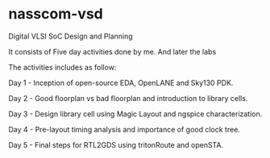 # nasscom-vsd

Digital VLSI SoC Design and Planning

It consists of Five day activities done by me. And later the labs 

The activities includes as follow:

Day 1 - Inception of open-source EDA, OpenLANE and Sky130 PDK.

Day 2 - Good floorplan vs bad floorplan and introduction to library cells.

Day 3 - Design library cell using Magic Layout and ngspice characterization.

Day 4 - Pre-layout timing analysis and importance of good clock tree.

Day 5 - Final steps for RTL2GDS using tritonRoute and openSTA.
